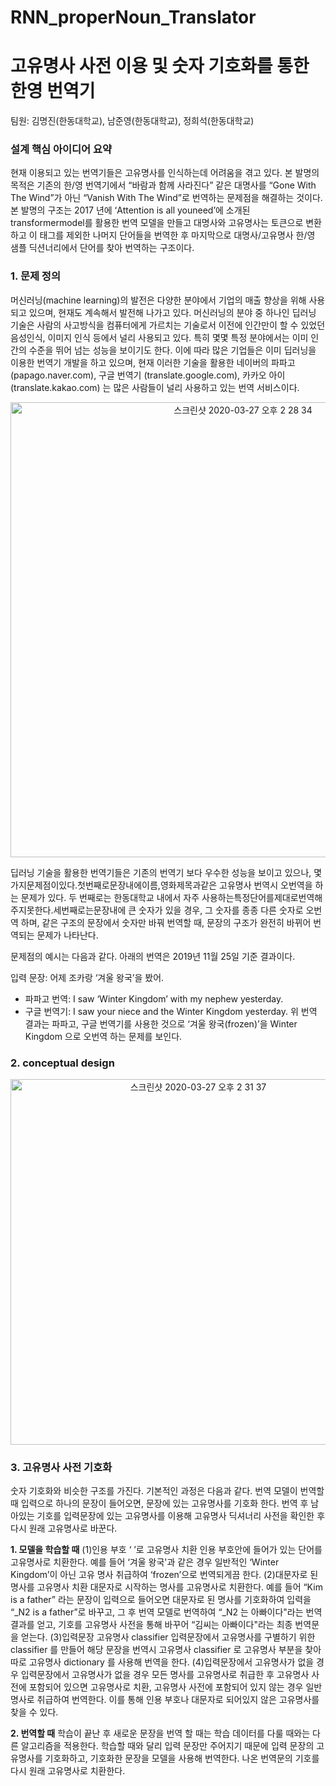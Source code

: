 # RNN_properNoun_Translator

# 고유명사 사전 이용 및 숫자 기호화를 통한 한영 번역기

팀원: 김명진(한동대학교), 남준영(한동대학교), 정희석(한동대학교)

### 설계 핵심 아이디어 요약

현재 이용되고 있는 번역기들은 고유명사를 인식하는데 어려움을 겪고 있다. 본 발명의 목적은 기존의 한/영 번역기에서 “바람과 함께 사라진다” 같은 대명사를 “Gone With The Wind”가 아닌 “Vanish With The Wind”로 번역하는 문제점을 해결하는 것이다. 본 발명의 구조는 2017 년에 ‘Attention is all youneed’에 소개된 transformermodel를 활용한 번역 모델을 만들고 대명사와 고유명사는 토큰으로 변환하고 이 태그를 제외한 나머지 단어들을 번역한 후 마지막으로 대명사/고유명사 한/영 샘플 딕션너리에서 단어를 찾아 번역하는 구조이다.


### 1. 문제 정의

머신러닝(machine learning)의 발전은 다양한 분야에서 기업의 매출 향상을 위해 사용되고 있으며, 현재도 계속해서 발전해 나가고 있다. 머신러닝의 분야 중 하나인 딥러닝 기술은 사람의 사고방식을 컴퓨터에게 가르치는 기술로서 이전에 인간만이 할 수 있었던 음성인식, 이미지 인식 등에서 널리 사용되고 있다. 특히 몇몇 특정 분야에서는 이미 인간의 수준을 뛰어 넘는 성능을 보이기도 한다.
이에 따라 많은 기업들은 이미 딥러닝을 이용한 번역기 개발을 하고 있으며, 현재 이러한 기술을 활용한 네이버의 파파고(papago.naver.com), 구글 번역기 (translate.google.com), 카카오 아이(translate.kakao.com) 는 많은 사람들이 널리 사용하고 있는 번역 서비스이다.

<p align="center"> <img width="728" alt="스크린샷 2020-03-27 오후 2 28 34" src="https://user-images.githubusercontent.com/37679062/77724844-4d437480-7037-11ea-8609-07a6943d383e.png"> </p>

딥러닝 기술을 활용한 번역기들은 기존의 번역기 보다 우수한 성능을 보이고 있으나, 몇가지문제점이있다.첫번째로문장내에이름,영화제목과같은 고유명사 번역시 오번역을 하는 문제가 있다. 두 번째로는 한동대학교 내에서 자주 사용하는특정단어를제대로번역해주지못한다.세번째로는문장내에 큰 숫자가 있을 경우, 그 숫자를 종종 다른 숫자로 오번역 하며, 같은 구조의 문장에서 숫자만 바꿔 번역할 때, 문장의 구조가 완전히 바뀌어 번역되는 문제가 나타난다.

문제점의 예시는 다음과 같다. 아래의 번역은 2019년 11월 25일 기준 결과이다.

입력 문장: 어제 조카랑 ‘겨울 왕국’을 봤어.
  - 파파고 번역: I saw ‘Winter Kingdom’ with my nephew yesterday.
  - 구글 번역기: I saw your niece and the Winter Kingdom yesterday.
위 번역 결과는 파파고, 구글 번역기를 사용한 것으로 ‘겨울 왕국(frozen)’을 Winter Kingdom 으로 오번역 하는 문제를 보인다.

### 2. conceptual design

<p align="center"> <img width="585" alt="스크린샷 2020-03-27 오후 2 31 37" src="https://user-images.githubusercontent.com/37679062/77725017-baefa080-7037-11ea-9151-07481bfb01de.png"> </p>

### 3. 고유명사 사전 기호화

숫자 기호화와 비슷한 구조를 가진다. 기본적인 과정은 다음과 같다. 번역 모델이 번역할 때 입력으로 하나의 문장이 들어오면, 문장에 있는 고유명사를 기호화 한다. 번역 후 남아있는 기호를 입력문장에 있는 고유명사를 이용해 고유명사 딕셔너리 사전을 확인한 후 다시 원래 고유명사로 바꾼다.

__1. 모델을 학습할 때__
(1)인용 부호 ‘ ’로 고유명사 치환
인용 부호안에 들어가 있는 단어를 고유명사로 치환한다. 예를 들어 ‘겨울 왕국'과 같은 경우 일반적인 ‘Winter Kingdom’이 아닌 고유 명사 취급하여 ‘frozen’으로 번역되게끔 한다.
(2)대문자로 된 명사를 고유명사 치환
대문자로 시작하는 명사를 고유명사로 치환한다. 예를 들어 “Kim is a father” 라는 문장이 입력으로 들어오면 대문자로 된 명사를 기호화하여 입력을 “_N2 is a father”로 바꾸고, 그 후 번역 모델로 번역하여 “_N2 는 아빠이다"라는 번역 결과를 얻고, 기호를 고유명사 사전을 통해 바꾸어 “김씨는 아빠이다"라는 최종 번역문을 얻는다.
(3)입력문장 고유명사 classifier
입력문장에서 고유명사를 구별하기 위한 classifier 를 만들어 해당 문장을 번역시 고유명사 classifier 로 고유명사 부분을 찾아 따로 고유명사 dictionary 를 사용해 번역을 한다.
(4)입력문장에서 고유명사가 없을 경우
입력문장에서 고유명사가 없을 경우 모든 명사를 고유명사로 취급한 후 고유명사 사전에 포함되어 있으면 고유명사로 치환, 고유명사 사전에 포함되어 있지 않는 경우 일반 명사로 취급하여 번역한다. 이를 통해 인용 부호나 대문자로 되어있지 않은 고유명사를 찾을 수 있다.

__2. 번역할 때__
학습이 끝난 후 새로운 문장을 번역 할 때는 학습 데이터를 다룰 때와는 다른 알고리즘을 적용한다. 학습할 때와 달리 입력 문장만 주어지기 때문에 입력 문장의 고유명사를 기호화하고, 기호화한 문장을 모델을 사용해 번역한다. 나온 번역문의 기호를 다시 원래 고유명사로 치환한다.



